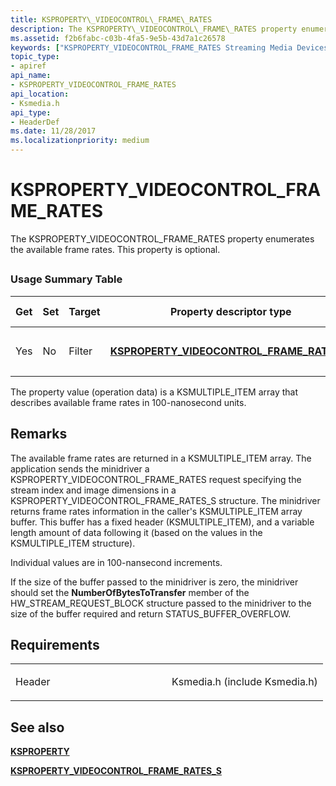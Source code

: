 ```yaml
---
title: KSPROPERTY\_VIDEOCONTROL\_FRAME\_RATES
description: The KSPROPERTY\_VIDEOCONTROL\_FRAME\_RATES property enumerates the available frame rates. This property is optional.
ms.assetid: f2b6fabc-c03b-4fa5-9e5b-43d7a1c26578
keywords: ["KSPROPERTY_VIDEOCONTROL_FRAME_RATES Streaming Media Devices"]
topic_type:
- apiref
api_name:
- KSPROPERTY_VIDEOCONTROL_FRAME_RATES
api_location:
- Ksmedia.h
api_type:
- HeaderDef
ms.date: 11/28/2017
ms.localizationpriority: medium
---
```


# KSPROPERTY\_VIDEOCONTROL\_FRAME\_RATES


The KSPROPERTY\_VIDEOCONTROL\_FRAME\_RATES property enumerates the available frame rates. This property is optional.

## <span id="ddk_ksproperty_videocontrol_frame_rates_ks"></span><span id="DDK_KSPROPERTY_VIDEOCONTROL_FRAME_RATES_KS"></span>


### Usage Summary Table

<table>
<colgroup>
<col width="20%" />
<col width="20%" />
<col width="20%" />
<col width="20%" />
<col width="20%" />
</colgroup>
<thead>
<tr class="header">
<th>Get</th>
<th>Set</th>
<th>Target</th>
<th>Property descriptor type</th>
<th>Property value type</th>
</tr>
</thead>
<tbody>
<tr class="odd">
<td><p>Yes</p></td>
<td><p>No</p></td>
<td><p>Filter</p></td>
<td><p><a href="https://docs.microsoft.com/windows-hardware/drivers/ddi/ksmedia/ns-ksmedia-ksproperty_videocontrol_frame_rates_s" data-raw-source="[&lt;strong&gt;KSPROPERTY_VIDEOCONTROL_FRAME_RATES_S&lt;/strong&gt;](/windows-hardware/drivers/ddi/ksmedia/ns-ksmedia-ksproperty_videocontrol_frame_rates_s)"><strong>KSPROPERTY_VIDEOCONTROL_FRAME_RATES_S</strong></a></p></td>
<td><p><a href="https://docs.microsoft.com/windows-hardware/drivers/ddi/ks/ns-ks-ksmultiple_item" data-raw-source="[&lt;strong&gt;KSMULTIPLE_ITEM&lt;/strong&gt;](/windows-hardware/drivers/ddi/ks/ns-ks-ksmultiple_item)"><strong>KSMULTIPLE_ITEM</strong></a> array</p></td>
</tr>
</tbody>
</table>

 

The property value (operation data) is a KSMULTIPLE\_ITEM array that describes available frame rates in 100-nanosecond units.

Remarks
-------

The available frame rates are returned in a KSMULTIPLE\_ITEM array. The application sends the minidriver a KSPROPERTY\_VIDEOCONTROL\_FRAME\_RATES request specifying the stream index and image dimensions in a KSPROPERTY\_VIDEOCONTROL\_FRAME\_RATES\_S structure. The minidriver returns frame rates information in the caller's KSMULTIPLE\_ITEM array buffer. This buffer has a fixed header (KSMULTIPLE\_ITEM), and a variable length amount of data following it (based on the values in the KSMULTIPLE\_ITEM structure).

Individual values are in 100-nansecond increments.

If the size of the buffer passed to the minidriver is zero, the minidriver should set the **NumberOfBytesToTransfer** member of the HW\_STREAM\_REQUEST\_BLOCK structure passed to the minidriver to the size of the buffer required and return STATUS\_BUFFER\_OVERFLOW.

Requirements
------------

<table>
<colgroup>
<col width="50%" />
<col width="50%" />
</colgroup>
<tbody>
<tr class="odd">
<td><p>Header</p></td>
<td>Ksmedia.h (include Ksmedia.h)</td>
</tr>
</tbody>
</table>

## See also


[**KSPROPERTY**](/windows-hardware/drivers/ddi/ks/ns-ks-ksidentifier)

[**KSPROPERTY\_VIDEOCONTROL\_FRAME\_RATES\_S**](/windows-hardware/drivers/ddi/ksmedia/ns-ksmedia-ksproperty_videocontrol_frame_rates_s)

 

